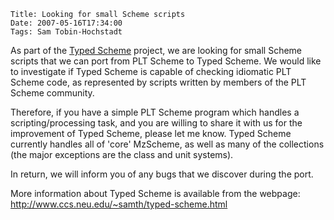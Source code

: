     Title: Looking for small Scheme scripts
    Date: 2007-05-16T17:34:00
    Tags: Sam Tobin-Hochstadt

As part of the [Typed Scheme](http://www.ccs.neu.edu/home/samth/typed-scheme.html) project, we are
looking for small Scheme scripts that we can port from PLT Scheme to Typed
Scheme. We would like to investigate if Typed Scheme is capable of checking
idiomatic PLT Scheme code, as represented by scripts written by members of the
PLT Scheme community.

Therefore, if you have a simple PLT Scheme program which handles a
scripting/processing task, and you are willing to share it with us for the
improvement of Typed Scheme, please let me know. Typed Scheme currently handles
all of 'core' MzScheme, as well as many of the collections (the major
exceptions are the class and unit systems).

In return, we will inform you of any bugs that we discover during the port.

More information about Typed Scheme is available from the webpage:
http://www.ccs.neu.edu/~samth/typed-scheme.html 

